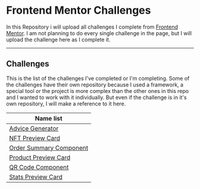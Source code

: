 # Frontend Mentor Challenges

In this Repository i will upload all challenges I complete from [Frontend Mentor](https://www.frontendmentor.io). I am not planning to do every single challenge in the page, but I will upload the challenge here as I complete it.

<hr />

## Challenges

This is the list of the challenges I've completed or I'm completing. Some of the challenges have their own repository because I used a framework, a special tool or the project is more complex than the other ones in this repo and I wanted to work with it individually. But even if the challenge is in it's own repository, I will make a reference to it here.

| Name list                                                                |
| ------------------------------------------------------------------------ |
| [Advice Generator](https://github.com/johansantana/vue-advice-generator) |
| [NFT Preview Card](challenges/nft-preview-card-component-main/)          |
| [Order Summary Component](challenges/order-summary-component-main/)      |
| [Product Preview Card](challenges/product-preview-card/)                 |
| [QR Code Component](challenges/qr-code-component-main/)                  |
| [Stats Preview Card](challenges/stats-preview-card-component-main/)      |
